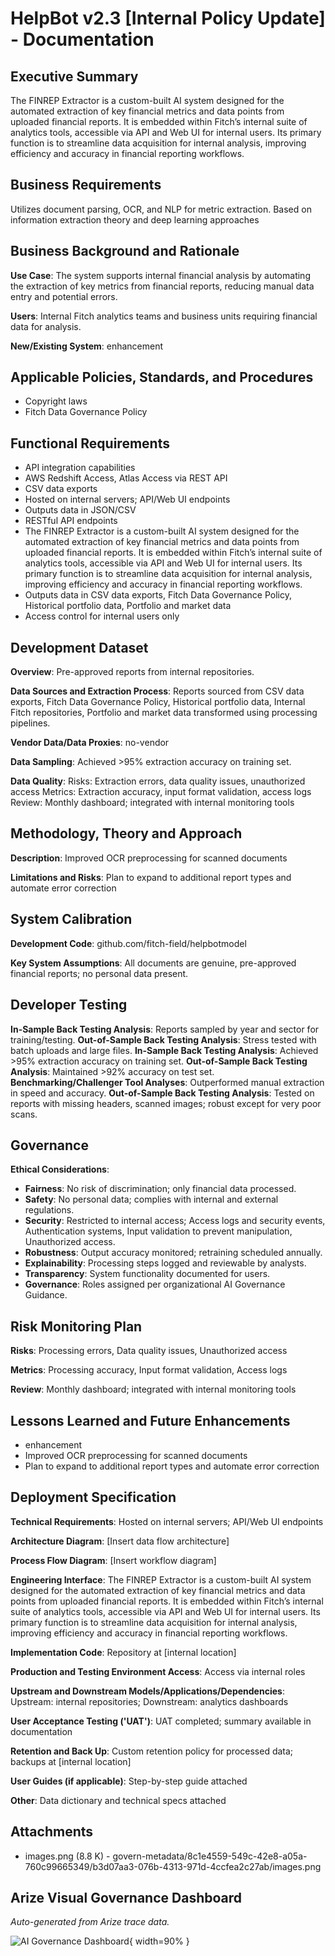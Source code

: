 # HelpBot v2.3 [Internal Policy Update] - Documentation

## Executive Summary
The FINREP Extractor is a custom-built AI system designed for the automated extraction of key financial metrics and data points from uploaded financial reports. It is embedded within Fitch’s internal suite of analytics tools, accessible via API and Web UI for internal users. Its primary function is to streamline data acquisition for internal analysis, improving efficiency and accuracy in financial reporting workflows.

## Business Requirements
Utilizes document parsing, OCR, and NLP for metric extraction. Based on information extraction theory and deep learning approaches

## Business Background and Rationale
**Use Case**: The system supports internal financial analysis by automating the extraction of key metrics from financial reports, reducing manual data entry and potential errors.

**Users**: Internal Fitch analytics teams and business units requiring financial data for analysis.

**New/Existing System**: enhancement

## Applicable Policies, Standards, and Procedures
- Copyright laws
- Fitch Data Governance Policy

## Functional Requirements
- API integration capabilities
- AWS Redshift Access, Atlas Access via REST API
- CSV data exports
- Hosted on internal servers; API/Web UI endpoints
- Outputs data in JSON/CSV
- RESTful API endpoints
- The FINREP Extractor is a custom-built AI system designed for the automated extraction of key financial metrics and data points from uploaded financial reports. It is embedded within Fitch’s internal suite of analytics tools, accessible via API and Web UI for internal users. Its primary function is to streamline data acquisition for internal analysis, improving efficiency and accuracy in financial reporting workflows.
- Outputs data in CSV data exports, Fitch Data Governance Policy, Historical portfolio data, Portfolio and market data
- Access control for internal users only

## Development Dataset
**Overview**: Pre-approved reports from internal repositories.

**Data Sources and Extraction Process**: Reports sourced from CSV data exports, Fitch Data Governance Policy, Historical portfolio data, Internal Fitch repositories, Portfolio and market data transformed using processing pipelines.

**Vendor Data/Data Proxies**: no-vendor

**Data Sampling**: Achieved >95% extraction accuracy on training set.

**Data Quality**: Risks: Extraction errors, data quality issues, unauthorized access
Metrics: Extraction accuracy, input format validation, access logs
Review: Monthly dashboard; integrated with internal monitoring tools

## Methodology, Theory and Approach
**Description**: Improved OCR preprocessing for scanned documents

**Limitations and Risks**: Plan to expand to additional report types and automate error correction

## System Calibration
**Development Code**: github.com/fitch-field/helpbotmodel

**Key System Assumptions**: All documents are genuine, pre-approved financial reports; no personal data present.

## Developer Testing
**In-Sample Back Testing Analysis**: Reports sampled by year and sector for training/testing.
**Out-of-Sample Back Testing Analysis**: Stress tested with batch uploads and large files.
**In-Sample Back Testing Analysis**: Achieved >95% extraction accuracy on training set.
**Out-of-Sample Back Testing Analysis**: Maintained >92% accuracy on test set.
**Benchmarking/Challenger Tool Analyses**: Outperformed manual extraction in speed and accuracy.
**Out-of-Sample Back Testing Analysis**: Tested on reports with missing headers, scanned images; robust except for very poor scans.

## Governance
**Ethical Considerations**:
- **Fairness**: No risk of discrimination; only financial data processed.
- **Safety**: No personal data; complies with internal and external regulations.
- **Security**: Restricted to internal access; Access logs and security events, Authentication systems, Input validation to prevent manipulation, Unauthorized access.
- **Robustness**: Output accuracy monitored; retraining scheduled annually.
- **Explainability**: Processing steps logged and reviewable by analysts.
- **Transparency**: System functionality documented for users.
- **Governance**: Roles assigned per organizational AI Governance Guidance.

## Risk Monitoring Plan
**Risks**: Processing errors, Data quality issues, Unauthorized access

**Metrics**: Processing accuracy, Input format validation, Access logs

**Review**: Monthly dashboard; integrated with internal monitoring tools

## Lessons Learned and Future Enhancements
- enhancement
- Improved OCR preprocessing for scanned documents
- Plan to expand to additional report types and automate error correction

## Deployment Specification
**Technical Requirements**: Hosted on internal servers; API/Web UI endpoints

**Architecture Diagram**: [Insert data flow architecture]

**Process Flow Diagram**: [Insert workflow diagram]

**Engineering Interface**: The FINREP Extractor is a custom-built AI system designed for the automated extraction of key financial metrics and data points from uploaded financial reports. It is embedded within Fitch’s internal suite of analytics tools, accessible via API and Web UI for internal users. Its primary function is to streamline data acquisition for internal analysis, improving efficiency and accuracy in financial reporting workflows.

**Implementation Code**: Repository at [internal location]

**Production and Testing Environment Access**: Access via internal roles

**Upstream and Downstream Models/Applications/Dependencies**: Upstream: internal repositories; Downstream: analytics dashboards

**User Acceptance Testing ('UAT')**: UAT completed; summary available in documentation

**Retention and Back Up**: Custom retention policy for processed data; backups at [internal location]

**User Guides (if applicable)**: Step-by-step guide attached

**Other**: Data dictionary and technical specs attached

## Attachments
- images.png (8.8 K) - govern-metadata/8c1e4559-549c-42e8-a05a-760c99665349/b3d07aa3-076b-4313-971d-4ccfea2c27ab/images.png

## Arize Visual Governance Dashboard

_Auto-generated from Arize trace data._

![AI Governance Dashboard](../artifacts/ai_governance_dashboard_lite.png){ width=90% }
